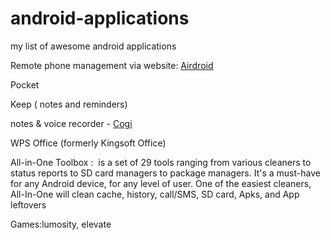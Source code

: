 # android-applications
my list of awesome android applications


Remote phone management via website: [Airdroid](https://play.google.com/store/apps/details?id=com.sand.airdroid)

Pocket

Keep ( notes and reminders)

notes & voice recorder - [Cogi](https://play.google.com/store/apps/details?id=com.cogi.mobile)

WPS Office (formerly Kingsoft Office)

All-in-One Toolbox :  is a set of 29 tools ranging from various cleaners to status reports to SD card managers to package managers. It's a must-have for any Android device, for any level of user. One of the easiest cleaners, All-In-One will clean cache, history, call/SMS, SD card, Apks, and App leftovers

Games:lumosity, elevate
